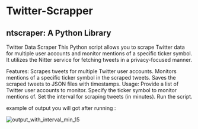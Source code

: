 # Twitter-Scrapper

##   ntscraper: A Python Library

Twitter Data Scraper
This Python script allows you to scrape Twitter data for multiple user accounts and monitor mentions of a specific ticker symbol. It utilizes the Nitter service for fetching tweets in a privacy-focused manner.

Features:
Scrapes tweets for multiple Twitter user accounts.
Monitors mentions of a specific ticker symbol in the scraped tweets.
Saves the scraped tweets to JSON files with timestamps.
Usage:
Provide a list of Twitter user accounts to monitor.
Specify the ticker symbol to monitor mentions of.
Set the interval for scraping tweets (in minutes).
Run the script.


example of output you will got after running :

![output_with_interval_min_15](https://github.com/NadaG2001/Twitter-Scrapper-/assets/110260350/f55db8e9-b6e3-4fa5-b27e-39e91e1e5d13)
